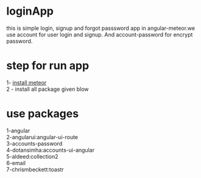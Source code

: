 # loginApp
  
this is simple login, signup and forgot passsword app in angular-meteor.we use account for user login and signup. And account-password for 
encrypt password.
# step for run app
1-  [install meteor](https://www.meteor.com/install)<br />
2 - install all package given blow
# use packages
1-angular<br />
2-angularui:angular-ui-route<br />
3-accounts-password<br />
4-dotansimha:accounts-ui-angular<br />
5-aldeed:collection2<br />
6-email<br />
7-chrismbeckett:toastr


